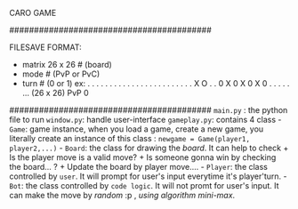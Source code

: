 CARO GAME

#########################################

FILESAVE FORMAT:
- matrix 26 x 26  # (board)
- mode  # (PvP or PvC)
- turn  # (0 or 1)
ex:
. . . . . . . . . . . . . . . . . . . .
. . . . X O . . 0 X 0 X 0 X 0 . . . . . 
... (26 x 26)
PvP
0

#########################################
`main.py` : the python file to run
`window.py`: handle user-interface
`gameplay.py`: contains 4 class
    - `Game`: game instance, when you load a game, create a new game, you literally create an instance of this class : `newgame = Game(player1, player2,...)`
    - `Board`: the class for drawing the *board*. It can help to check
                + Is the player move is a valid move?
                + Is someone gonna win by checking the board... ?
                + Update the board by player move....
    - `Player`: the class controlled by `user`. It will prompt for user's input everytime it's player'turn.
    - `Bot`: the class controlled by `code logic`. It will not promt for user's input. It can make the move by *random* :p , *using algorithm mini-max*.

